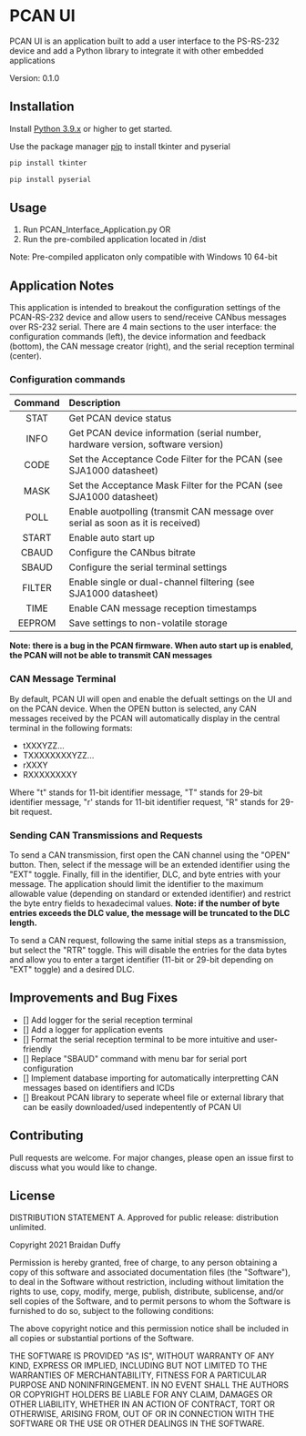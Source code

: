 # PCAN UI

PCAN UI is an application built to add a user interface to the PS-RS-232 device and add a Python library to integrate it with other embedded applications

Version: 0.1.0

## Installation

Install [Python 3.9.x](https://www.python.org/downloads/) or higher to get started.

Use the package manager [pip](https://pip.pypa.io/en/stable/) to install tkinter and pyserial

```bash
pip install tkinter
```

```bash
pip install pyserial
```

## Usage

1. Run PCAN_Interface_Application.py OR
2. Run the pre-combiled application located in /dist

Note: Pre-compiled applicaton only compatible with Windows 10 64-bit

## Application Notes
This application is intended to breakout the configuration settings of the PCAN-RS-232 device and allow users to send/receive CANbus messages over RS-232 serial.
There are 4 main sections to the user interface: the configuration commands (left), the device information and feedback (bottom), the CAN message creator (right), and the serial reception terminal (center).

### Configuration commands

Command | Description
| :---: |  :--- 
STAT    | Get PCAN device status
INFO    | Get PCAN device information (serial number, hardware version, software version)
CODE    | Set the Acceptance Code Filter for the PCAN (see SJA1000 datasheet)
MASK    | Set the Acceptance Mask Filter for the PCAN (see SJA1000 datasheet)
POLL    | Enable auotpolling (transmit CAN message over serial as soon as it is received)
START   | Enable auto start up
CBAUD   | Configure the CANbus bitrate
SBAUD   | Configure the serial terminal settings
FILTER  | Enable single or dual-channel filtering (see SJA1000 datasheet)
TIME    | Enable CAN message reception timestamps
EEPROM  | Save settings to non-volatile storage

**Note: there is a bug in the PCAN firmware. When auto start up is enabled, the PCAN will not be able to transmit CAN messages**

### CAN Message Terminal

By default, PCAN UI will open and enable the defualt settings on the UI and on the PCAN device. When the OPEN button is selected, any CAN messages received by the PCAN will automatically display in the central terminal in the following formats:
* tXXXYZZ...
* TXXXXXXXXYZZ...
* rXXXY
* RXXXXXXXXY

Where "t" stands for 11-bit identifier message, "T" stands for 29-bit identifier message, "r' stands for 11-bit identifier request, "R" stands for 29-bit request.

### Sending CAN Transmissions and Requests

To send a CAN transmission, first open the CAN channel using the "OPEN" button. Then, select if the message will be an extended identifier using the "EXT" toggle. Finally, fill in the identifier, DLC, and byte entries with your message. The application should limit the identifier to the maximum allowable value (depending on standard or extended identifier) and restrict the byte entry fields to hexadecimal values. **Note: if the number of byte entries exceeds the DLC value, the message will be truncated to the DLC length.**

To send a CAN request, following the same initial steps as a transmission, but select the "RTR" toggle. This will disable the entries for the data bytes and allow you to enter a target identifier (11-bit or 29-bit depending on "EXT" toggle) and a desired DLC.

## Improvements and Bug Fixes
- [] Add logger for the serial reception terminal
- [] Add a logger for application events
- [] Format the serial reception terminal to be more intuitive and user-friendly
- [] Replace "SBAUD" command with menu bar for serial port configuration
- [] Implement database importing for automatically interpretting CAN messages based on identifiers and ICDs
- [] Breakout PCAN library to seperate wheel file or external library that can be easily downloaded/used indepentently of PCAN UI

## Contributing
Pull requests are welcome. For major changes, please open an issue first to discuss what you would like to change.

## License
DISTRIBUTION STATEMENT A. Approved for public release: distribution unlimited.

Copyright 2021 Braidan Duffy

Permission is hereby granted, free of charge, to any person obtaining a copy of this software and associated documentation files (the "Software"), to deal in the Software without restriction, including without limitation the rights to use, copy, modify, merge, publish, distribute, sublicense, and/or sell copies of the Software, and to permit persons to whom the Software is furnished to do so, subject to the following conditions:

The above copyright notice and this permission notice shall be included in all copies or substantial portions of the Software.

THE SOFTWARE IS PROVIDED "AS IS", WITHOUT WARRANTY OF ANY KIND, EXPRESS OR IMPLIED, INCLUDING BUT NOT LIMITED TO THE WARRANTIES OF MERCHANTABILITY, FITNESS FOR A PARTICULAR PURPOSE AND NONINFRINGEMENT. IN NO EVENT SHALL THE AUTHORS OR COPYRIGHT HOLDERS BE LIABLE FOR ANY CLAIM, DAMAGES OR OTHER LIABILITY, WHETHER IN AN ACTION OF CONTRACT, TORT OR OTHERWISE, ARISING FROM, OUT OF OR IN CONNECTION WITH THE SOFTWARE OR THE USE OR OTHER DEALINGS IN THE SOFTWARE.
